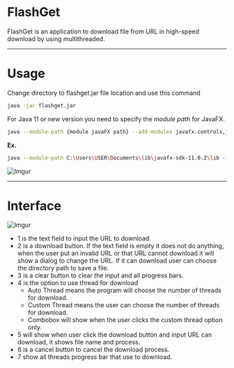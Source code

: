 # FlashGet
FlashGet is an application to download file from URL in high-speed download by using multithreaded.

-----

# Usage
Change directory to flashget.jar file location and use this command
```bash
java -jar flashget.jar
```
For Java 11 or new version you need to specify the *module path* for JavaFX.
```bash
java --module-path {module javaFX path} --add-modules javafx.controls,javafx.fxml,javafx.graphics -jar flashget.jar
```

**Ex.**
```bash
java --module-path C:\Users\USER\Documents\lib\javafx-sdk-11.0.2\lib --add-modules javafx.controls,javafx.fxml,javafx.graphics -jar flashget.jar
```

![Imgur](https://i.imgur.com/hP35RIJ.jpg)

----

# Interface

![Imgur](https://i.imgur.com/P3cOZqL.jpg)
- 1 is the text field to input the URL to download.
- 2 is a download button. If the text field is empty it does not do anything, when the user put an invalid URL or that URL cannot download it will show a dialog to change the URL. If it can download user can choose the directory path to save a file.
- 3 is a clear button to clear the input and all progress bars.
- 4 is the option to use thread for download
    - Auto Thread means the program will choose the number of threads for download.
    - Custom Thread means the user can choose the number of threads for download.
    - Combobox will show when the user clicks the custom thread option only.
- 5 will show when user click the download button and input URL can download, it shows file name and process.
- 6 is a cancel button to cancel the download process.
- 7 show all threads progress bar that use to download.
